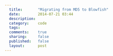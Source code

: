 ```yaml
---
  title:       "Migrating from MD5 to Blowfish"
  date:        2014-07-21 03:44
  description:
  category:    code
  tags:
  comments:    true
  sharing:     false
  published:   false
  layout:      post
---
```

